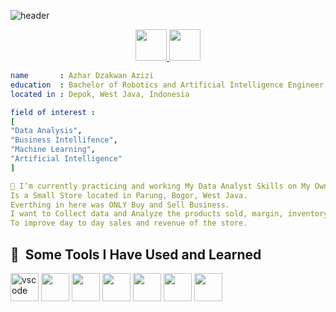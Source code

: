 ![header](https://capsule-render.vercel.app/api?type=slice&color=auto&height=300&section=header&text=Hello%20Everyone!&fontSize=60&rotate=20&fontAlignY=30&fontAlign=70)

<p align="center">
  <!-- INSTAGRAM -->  
    <a href="https://www.instagram.com/azhardzakwan/">
        <img height="50" src="https://user-images.githubusercontent.com/46517096/166974368-9798f39f-1f46-499c-b14e-81f0a3f83a06.png"/>
    </a>
  <!-- Linked in -->  
     <a href="https://linkedin/in/azhardzakwan/">
        <img height="50" src="https://media1.tenor.com/m/2ZexrTx-QSQAAAAC/linkedin.gif"/>
    </a>
</p>

```yaml
name       : Azhar Dzakwan Azizi
education  : Bachelor of Robotics and Artificial Intelligence Engineer (Graduated Dec 2024 with GPA 3.66/4.00)
located in : Depok, West Java, Indonesia

field of interest :
[
"Data Analysis",
"Business Intellifence",
"Machine Learning",
"Artificial Intelligence"
]

🔭 I’m currently practicing and working My Data Analyst Skills on My Own Bookstore.
Is a Small Store located in Parung, Bogor, West Java.
Everthing in here was ONLY Buy and Sell Business.
I want to Collect data and Analyze the products sold, margin, inventory, etc.
To improve day to day sales and revenue of the store. 
```
<h2> 🚀 &nbsp;Some Tools I Have Used and Learned</h2>
<p align="left">
    <!-- VS CODE-->  
<img src="https://cdn.jsdelivr.net/gh/devicons/devicon/icons/vscode/vscode-original.svg" alt="vscode" width="45" height="45"/>
      <!-- Jupyter Notebook-->  
<img src="https://cdn.jsdelivr.net/gh/devicons/devicon@latest/icons/jupyter/jupyter-original-wordmark.svg" width="45" height="45"/>
      <!-- Python-->  
<img src="https://cdn.jsdelivr.net/gh/devicons/devicon@latest/icons/python/python-original-wordmark.svg" width="45" height="45" />
   <!-- SQL -->  
<img src="https://cdn1.iconfinder.com/data/icons/hawcons/32/700048-icon-89-document-file-sql-1024.png" width="45" height="45" />
   <!-- Power BI -->  
<img src="https://media.datacamp.com/legacy/v1724169856/image_ff55d03003.png" width="45" height="45" />

<!--Arduino-->
<img src="https://cdn.jsdelivr.net/gh/devicons/devicon@latest/icons/arduino/arduino-original-wordmark.svg" width="45" height="45" />
<!--C++-->
 <img src="https://cdn.jsdelivr.net/gh/devicons/devicon@latest/icons/cplusplus/cplusplus-original.svg" width="45" height="45" />
          




